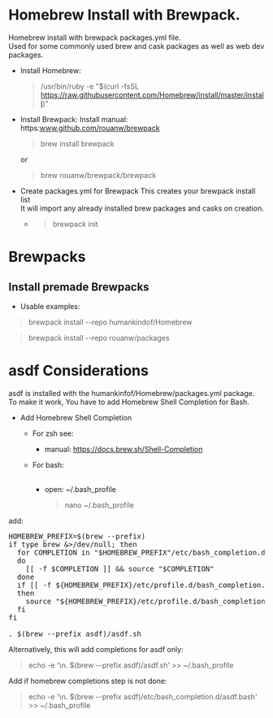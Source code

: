 # Homebrew Install with Brewpack.
Homebrew install with brewpack packages.yml file.<br />
Used for some commonly used brew and cask packages as well as web dev packages.

* Install Homebrew:
  >/usr/bin/ruby -e "$(curl -fsSL https://raw.githubusercontent.com/Homebrew/install/master/install)"
  

* Install Brewpack:
  Install manual: https:www.github.com/rouanw/brewpack
  > brew install brewpack
  
  or

  > brew rouanw/brewpack/brewpack

* Create packages.yml for Brewpack
  This creates your brewpack install list<br />
It will import any already installed brew packages and casks on creation.
  * > brewpack init

# Brewpacks
## Install premade Brewpacks
* Usable examples:
> brewpack install --repo humankindof/Homebrew

> brewpack install --repo rouanw/packages

# asdf Considerations
asdf is installed with the humankinfof/Homebrew/packages.yml package. To make it work, You have to add Homebrew Shell Completion for Bash.

* Add Homebrew Shell Completion
  * For zsh see:
    * manual: https://docs.brew.sh/Shell-Completion

  * For bash:<br /><br />
    * open: ~/.bash_profile
    
      > nano ~/.bash_profile

add:
<pre>
HOMEBREW_PREFIX=$(brew --prefix)
if type brew &>/dev/null; then
  for COMPLETION in "$HOMEBREW_PREFIX"/etc/bash_completion.d/*
  do
    [[ -f $COMPLETION ]] && source "$COMPLETION"
  done
  if [[ -f ${HOMEBREW_PREFIX}/etc/profile.d/bash_completion.sh ]];
  then
    source "${HOMEBREW_PREFIX}/etc/profile.d/bash_completion.sh"
  fi
fi

. $(brew --prefix asdf)/asdf.sh
</pre>

Alternatively, this will add completions for asdf only:
> echo -e '\n. $(brew --prefix asdf)/asdf.sh' >> ~/.bash_profile

Add if homebrew completions step is not done:
> echo -e '\n. $(brew --prefix asdf)/etc/bash_completion.d/asdf.bash' >> ~/.bash_profile
